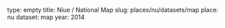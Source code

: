 type: empty
title: Niue / National Map
slug: places/nu/datasets/map
place: nu
dataset: map
year: 2014
